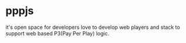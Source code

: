 # pppjs
it's open space for developers love to develop web players and stack to support web based P3(Pay Per Play) logic. 
